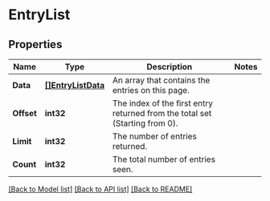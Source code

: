 # EntryList

## Properties
Name | Type | Description | Notes
------------ | ------------- | ------------- | -------------
**Data** | [**[]EntryListData**](EntryList_data.md) | An array that contains the entries on this page. | 
**Offset** | **int32** | The index of the first entry returned from the total set (Starting from 0). | 
**Limit** | **int32** | The number of entries returned. | 
**Count** | **int32** | The total number of entries seen. | 

[[Back to Model list]](../README.md#documentation-for-models) [[Back to API list]](../README.md#documentation-for-api-endpoints) [[Back to README]](../README.md)


